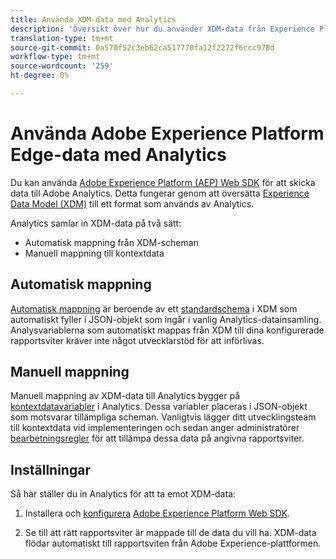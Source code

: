 ```yaml
---
title: Använda XDM-data med Analytics
description: 'Översikt över hur du använder XDM-data från Experience Platform i Adobe Analytics '
translation-type: tm+mt
source-git-commit: 0a570f52c3eb62ca517770fa12f2272f6ccc978d
workflow-type: tm+mt
source-wordcount: '259'
ht-degree: 0%

---
```



# Använda Adobe Experience Platform Edge-data med Analytics

Du kan använda [Adobe Experience Platform (AEP) Web SDK](https://docs.adobe.com/content/help/en/launch/using/extensions-ref/adobe-extension/aep-extension/overview.html) för att skicka data till Adobe Analytics. Detta fungerar genom att översätta [Experience Data Model (XDM)](https://docs.adobe.com/content/help/en/experience-platform/xdm/home.html) till ett format som används av Analytics.

Analytics samlar in XDM-data på två sätt:

* Automatisk mappning från XDM-scheman
* Manuell mappning till kontextdata

## Automatisk mappning

[Automatisk mappning](xdm-manual.md) är beroende av ett [standardschema](https://docs.adobe.com/content/help/en/experience-platform/xdm/schema/composition.html) i XDM som automatiskt fyller i JSON-objekt som ingår i vanlig Analytics-datainsamling. Analysvariablerna som automatiskt mappas från XDM till dina konfigurerade rapportsviter kräver inte något utvecklarstöd för att införlivas.

## Manuell mappning

Manuell mappning av XDM-data till Analytics bygger på [kontextdatavariabler](../vars/page-vars/contextdata.md) i Analytics. Dessa variabler placeras i JSON-objekt som motsvarar tillämpliga scheman. Vanligtvis lägger ditt utvecklingsteam till kontextdata vid implementeringen och sedan anger administratörer [bearbetningsregler](/help/admin/admin/c-processing-rules/c-processing-rules-configuration/t-processing-rules.md) för att tillämpa dessa data på angivna rapportsviter.

## Inställningar

Så här ställer du in Analytics för att ta emot XDM-data:

1. Installera och [konfigurera](https://docs.adobe.com/content/help/en/experience-platform/edge/fundamentals/configuring-the-sdk.html) [Adobe Experience Platform Web SDK](https://docs.adobe.com/content/help/en/experience-platform/edge/fundamentals/installing-the-sdk.html).

2. Se till att rätt rapportsviter är mappade till de data du vill ha. XDM-data flödar automatiskt till rapportsviten från Adobe Experience-plattformen.
